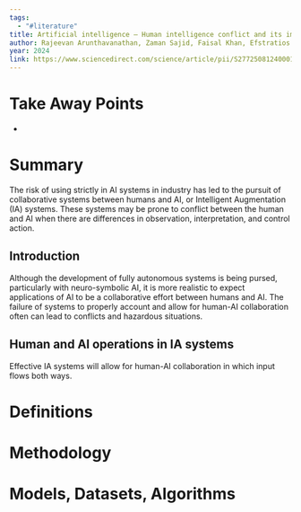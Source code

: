 ```yaml
---
tags:
  - "#literature"
title: Artificial intelligence – Human intelligence conflict and its impact on process system safety
author: Rajeevan Arunthavanathan, Zaman Sajid, Faisal Khan, Efstratios Pistikopoulos
year: 2024
link: https://www.sciencedirect.com/science/article/pii/S2772508124000139
---
```

# Take Away Points
- 

# Summary
The risk of using strictly in AI systems in industry has led to the pursuit of collaborative systems between humans and AI, or Intelligent Augmentation (IA) systems. These systems may be prone to conflict between the human and AI when there are differences in observation, interpretation, and control action.

## Introduction
Although the development of fully autonomous systems is being pursed, particularly with neuro-symbolic AI, it is more realistic to expect applications of AI to be a collaborative effort between humans and AI. The failure of systems to properly account and allow for human-AI collaboration often can lead to conflicts and hazardous situations. 

## Human and AI operations in IA systems
Effective IA systems will allow for human-AI collaboration in which input flows both ways.

# Definitions


# Methodology


# Models, Datasets, Algorithms

